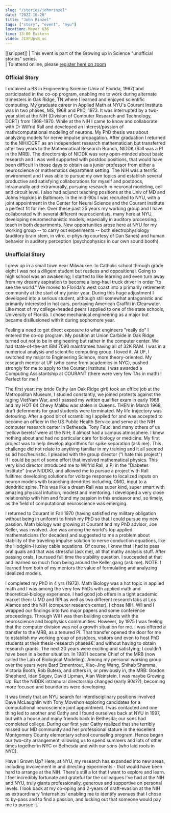 ```yaml
---
slug: "/stories/johnrinzel"
date: "2022-10-26"
title: "John Rinzel"
tags: ["story", "event", "nyu"]
location: Meyer 636
time: 13:00 Eastern
video: JIXFUpvN_uc
---
```

[[snippet]]
| This event is part of the Growing up in Science "unofficial stories" series. <br/>
| To attend online, please <a href="https://nyu.zoom.us/meeting/register/tJErdO6hrD0rG9OxqBCNCwkP35fkafCr-_5b" target="_blank">register here on zoom</a>

### Official Story
I obtained a BS in Engineering Science (Univ of Florida, 1967) and participated in the co-op program, enabling me to work during alternate trimesters in Oak Ridge, TN where I learned and enjoyed scientific computing. My graduate career in Applied Math at NYU's Courant Institute was in two phases, MS, 1968 and PhD, 1973. It was interrupted by a two-year stint at the NIH (Division of Computer Research and Technology, DCRT) from 1968-1970. While at the NIH I came to know and collaborate with Dr Wilfrid Rall and developed an interest/passion of math/computational modeling of neurons. My PhD thesis was about analyzing models for nerve impulse propagation. After graduation I returned to the NIH/DCRT as an independent research mathematician but transferred after two years to the Mathematical Research Branch, NIDDK (Rall was a PI in the MRB). The directorship of NIDDK was very open-minded about basic research and I was well supported with postdoc positions, that would have been difficult in those days to obtain as a junior professor from either a neuroscience or mathematics department setting. The NIH was a terrific environment and I was able to pursue my own topics and establish several productive and satisfying collaborations for myself and postdocs, intramurally and extramurally, pursuing research in neuronal modeling, cell and circuit level. I also had adjunct teaching positions at the Univ of MD and Johns Hopkins in Baltimore. In the mid-90s I was recruited to NYU, with a joint appointment in the Center for Neural Science and the Courant Institute a perfect fit for me. Over these past 25 years my working group and I have collaborated with several different neuroscientists, many here at NYU, developing neuromechanistic models, especially in auditory processing. I teach in both departments. New opportunities arose here at NYU for my working group -- to carry out experiments -- both electrophysiology (auditory brain stem, in vitro, e-phys rig courtesy of Dan Sanes) and human behavior in auditory perception (psychophysics in our own sound booth).


### Unofficial Story
I grew up in a small town near Milwaukee. In Catholic school through grade eight I was not a diligent student but restless and oppositional. Going to high school was an awakening; I started to like learning and even turn away from my dreamy aspiration to become a long-haul truck driver in order "to see the world." We moved to Florida's west coast into a primarily retirement community at the start of my junior year. During this huge adjustment I developed into a serious student, although still somewhat antagonistic and primarily interested in hot cars, portraying American Graffiti in Clearwater. Like most of my college-headed peers I applied to one of the state schools, University of Florida. I chose mechanical engineering as a major but became disillusioned with it during sophomore year.

Feeling a need to get direct exposure to what engineers "really do" I entered the co-op program. My position at Union Carbide in Oak Ridge turned out not to be in engineering but rather in the computer center. We had state-of-the-art IBM 7090 mainframes having all of 32K RAM. I was in a numerical analysis and scientific computing group. I loved it. At UF, I switched my major to Engineering Science, more theory-oriented. My research mentor at UF (who came from academics in NYC), pushed strongly for me to apply to the Courant Institute. I was awarded a Computing Assistantship at COURANT (there were very few TAs in math) ! Perfect for me !

The first year: my bride Cathy (an Oak Ridge girl) took an office job at the Metropolitan Museum, I studied constantly, we joined protests against the raging VietNam War, and I passed my written qualifier exam in early 1968 and my HOT 64 Chevy Malibu was stolen in Queens. THEN in March 1968, draft deferments for grad students were terminated. My life trajectory was detouring. After a good bit of scrambling I applied for and was accepted to become an officer in the US Public Health Service and serve at the NIH computer research center in Bethesda. Tony Fauci and many others of us 'yellow berets' were at the NIH; it almost had a campus atmosphere. I knew nothing about and had no particular care for biology or medicine. My first project was to help develop algorithms for spike separation (ask me). This challenge did not relate to anything familiar in my training and it all seemed so ad hoc/heuristic. I pleaded with the group director ("I hate this project") if I could be part of some effort that involved mathematical physics. This very kind director introduced me to Wilfrid Rall, a PI in the "Diabetes Institute" (now NIDDK), and allowed me to pursue a project with Rall fulltime: developing solutions for voltage response to localized inputs on neuron models with branching dendrites including, OMG, input to a dendritic spine. This was like a dream Rall was super kind, super smart with amazing physical intuition, modest and mentoring. I developed a very close relationship with him and found my passion in this endeavor and, so timely, as the field of computational neuroscience was emerging.

I returned to Courant in Fall 1970 (having satisfied my military obligation without being in uniform) to finish my PhD so that I could pursue my new passion. Math biology was growing at Courant and my PhD advisor, Joe Keller, was involved. Joe was among the world's top applied mathematicians (for decades) and suggested to me a problem about stability of the traveling impulse solution to nerve conduction equations, like the Hodgkin-Huxley cable equations. Of course, I knew that I had to pass oral quals and that was stressful (ask me), all that mathy analysis stuff. After passing orals, I pursued full time the stability question. I succeeded at that and learned so much from being around the Keller gang (ask me). NOTE: I learned from both of my mentors the value of formulating and analyzing idealized models.

I completed my PhD in 4 yrs (1973). Math Biology was a hot topic in applied math and I was among the very few PhDs with applied math and theoretical-biology experience. I had good job offers in a tight academic market then: U MD and RPI as well as two different research labs at Los Alamos and the NIH (computer research center). I chose NIH. Wil and I wrapped our findings into two major papers and some conference proceedings. Through Wil I was then building contacts with the neuroscience and biophysics communities. However, by 1975 I was feeling that the computer division was not a growth situation for me. I was offered a transfer to the MRB, as a tenured PI. That transfer opened the door for me to establish my working group of postdocs, visitors and even to host PhD students at their thesis-research phaseâ€¦ and without having to obtain research grants. The next 20 years were exciting and satisfying; I couldn't have been in a better situation. In 1981 I became Chief of the MRB (now called the Lab of Biological Modeling). Among my personal working group over the years were Bard Ermentrout, Xiao-Jing Wang, Shihab Shamma, Victoria Booth, Rob Butera, and others in, or previously in, the MRB: Gordon Shepherd, Idan Segev, David Lipman, Alan Weinstein, I was maybe Growing Up. But the NIDDK intramural directorship changed (early 90s??), becoming more focused and boundaries were developing.

It was timely that an NYU search for interdisciplinary positions involved Dave McLaughlin with Tony Movshon exploring candidates for a computational neuroscience joint appointment. I was contacted and one thing led to another and Cathy and I found ourselves back at NYU in 1997, but with a house and many friends back in Bethesda; our sons had completed college. During our first year Cathy realized that she terribly missed our MD community and her professional stature in the excellent Montgomery County elementary school counseling program. Hence began our two-city arrangement, allowing us to spend summers and lots of other times together in NYC or Bethesda and with our sons (who laid roots in NYC).

Have I Grown Up? Here, at NYU, my research has expanded into new areas, including involvement in and directing experiments - that would have been hard to arrange at the NIH. There's still a lot that I want to explore and learn. I feel incredibly fortunate and grateful for the colleagues I've had at the NIH and NYU, truly giants professionally, generous and supportive on personal levels. I look back at my co-oping and 2-years of draft-evasion at the NIH as extraordinary 'internships' enabling me to identify avenues that I chose to by-pass and to find a passion, and lucking out that someone would pay me to pursue it.